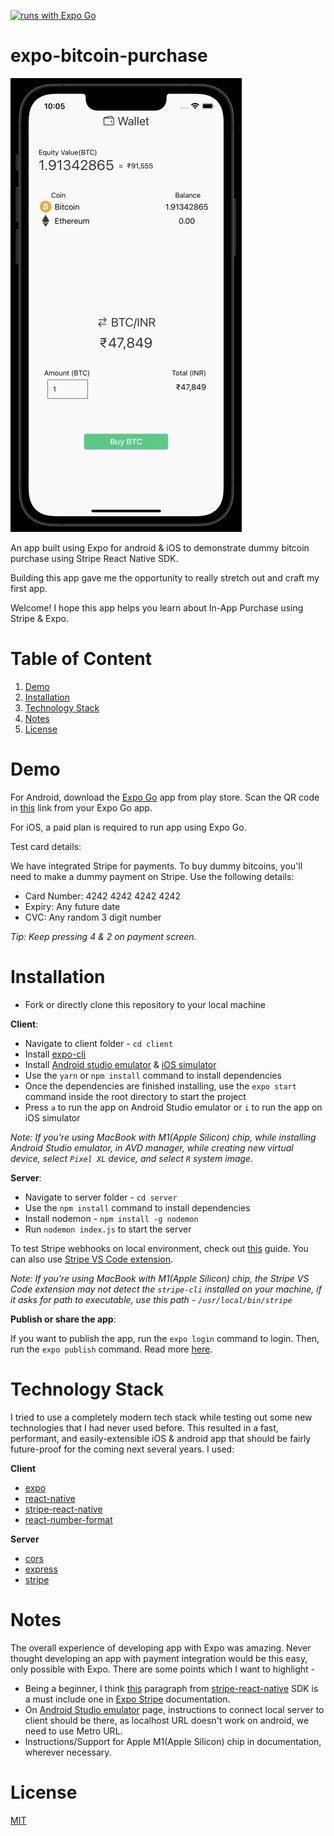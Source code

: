 [![runs with Expo Go](https://img.shields.io/badge/Runs%20with%20Expo%20Go-000.svg?style=flat-square&logo=EXPO&labelColor=f3f3f3&logoColor=000)](https://expo.dev/@minith/expo-bitcoin-purchase)

# expo-bitcoin-purchase

![AppScreenshot-iOS](client/assets/AppScreenshot-iOS.jpg)

An app built using Expo for android & iOS to demonstrate dummy bitcoin purchase using Stripe React Native SDK.

Building this app gave me the opportunity to really stretch out and craft my first app.

Welcome! I hope this app helps you learn about In-App Purchase using Stripe & Expo.

# Table of Content

1. [Demo](#demo)
2. [Installation](#installation)
3. [Technology Stack](#technology-stack)
4. [Notes](#notes)
5. [License](#license)

# Demo

For Android, download the [Expo Go](https://play.google.com/store/apps/details?id=host.exp.exponent) app from play store. Scan the QR code in [this](https://expo.dev/@minith/expo-bitcoin-purchase) link from your Expo Go app.

For iOS, a paid plan is required to run app using Expo Go.

Test card details:

We have integrated Stripe for payments. To buy dummy bitcoins, you'll need to make a dummy payment on Stripe. Use the following details:

- Card Number: 4242 4242 4242 4242
- Expiry: Any future date
- CVC: Any random 3 digit number

_Tip: Keep pressing 4 & 2 on payment screen._

# Installation

- Fork or directly clone this repository to your local machine

**Client**:

- Navigate to client folder - `cd client`
- Install [expo-cli](https://www.npmjs.com/package/expo-cli)
- Install [Android studio emulator](https://docs.expo.dev/workflow/android-studio-emulator/) & [iOS simulator](https://docs.expo.dev/workflow/ios-simulator/)
- Use the `yarn` or `npm install` command to install dependencies
- Once the dependencies are finished installing, use the `expo start` command inside the root directory to start the project
- Press `a` to run the app on Android Studio emulator or `i` to run the app on iOS simulator

_Note: If you're using MacBook with M1(Apple Silicon) chip, while installing Android Studio emulator, in AVD manager, while creating new virtual device, select `Pixel XL` device, and select `R` system image._

**Server**:

- Navigate to server folder - `cd server`
- Use the `npm install` command to install dependencies
- Install nodemon - `npm install -g nodemon`
- Run `nodemon index.js` to start the server

To test Stripe webhooks on local environment, check out [this](https://dashboard.stripe.com/test/webhooks/create?endpoint_location=local) guide. You can also use [Stripe VS Code extension](https://stripe.com/blog/stripe-extension-for-vs-code).

_Note: If you're using MacBook with M1(Apple Silicon) chip, the Stripe VS Code extension may not detect the `stripe-cli` installed on your machine, if it asks for path to executable, use this path - `/usr/local/bin/stripe`_

**Publish or share the app**:

If you want to publish the app, run the `expo login` command to login. Then, run the `expo publish` command. Read more [here](https://docs.expo.dev/introduction/walkthrough/#publish-and-share-your-app).

# Technology Stack

I tried to use a completely modern tech stack while testing out some new technologies that I had never used before. This resulted in a fast, performant, and easily-extensible iOS & android app that should be fairly future-proof for the coming next several years. I used:

**Client**

- [expo](https://github.com/expo/expo)
- [react-native](https://github.com/facebook/react-native)
- [stripe-react-native](https://github.com/stripe/stripe-react-native)
- [react-number-format](https://github.com/s-yadav/react-number-format)

**Server**

- [cors](https://github.com/expressjs/cors)
- [express](https://github.com/expressjs/express)
- [stripe](https://github.com/stripe/stripe-node)

# Notes

The overall experience of developing app with Expo was amazing. Never thought developing an app with payment integration would be this easy, only possible with Expo. There are some points which I want to highlight -

- Being a beginner, I think [this](https://github.com/stripe/stripe-react-native#recommended-usage) paragraph from [stripe-react-native](https://github.com/stripe/stripe-react-native) SDK is a must include one in [Expo Stripe](https://docs.expo.dev/versions/latest/sdk/stripe/) documentation.
- On [Android Studio emulator](https://docs.expo.dev/workflow/android-studio-emulator/) page, instructions to connect local server to client should be there, as localhost URL doesn't work on android, we need to use Metro URL.
- Instructions/Support for Apple M1(Apple Silicon) chip in documentation, wherever necessary.

# License

[MIT](https://opensource.org/licenses/MIT)
